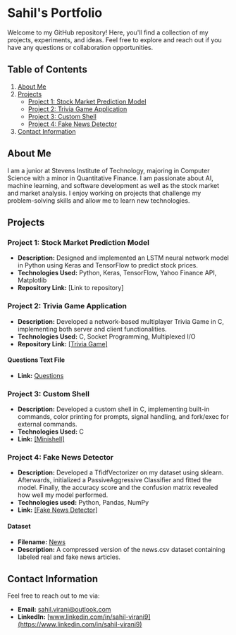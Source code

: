 # Sahil's Portfolio

Welcome to my GitHub repository! Here, you'll find a collection of my projects, experiments, and ideas. Feel free to explore and reach out if you have any questions or collaboration opportunities.

## Table of Contents

1. [About Me](#about-me)
2. [Projects](#projects)
    - [Project 1: Stock Market Prediction Model](#project-1-stock-market-prediction-model)
    - [Project 2: Trivia Game Application](#project-2-trivia-game-application)
    - [Project 3: Custom Shell](#project-3-custom-shell)
    - [Project 4: Fake News Detector](#project-4-fake-news-detector)
3. [Contact Information](#contact-information)

## About Me

I am a junior at Stevens Institute of Technology, majoring in Computer Science with a minor in Quantitative Finance. I am passionate about AI, machine learning, and software development as well as the stock market and market analysis. I enjoy working on projects that challenge my problem-solving skills and allow me to learn new technologies.

## Projects

### Project 1: Stock Market Prediction Model
- **Description:** Designed and implemented an LSTM neural network model in Python using Keras and TensorFlow to predict stock prices.
- **Technologies Used:** Python, Keras, TensorFlow, Yahoo Finance API, Matplotlib
- **Repository Link:** [Link to repository]

### Project 2: Trivia Game Application
- **Description:** Developed a network-based multiplayer Trivia Game in C, implementing both server and client functionalities.
- **Technologies Used:** C, Socket Programming, Multiplexed I/O
- **Repository Link:** [[Trivia Game]](https://github.com/Sahil-Virani/Sahil-Projects/blob/main/trivia.zip)
#### Questions Text File
- **Link:** [Questions](https://github.com/Sahil-Virani/Sahil-Projects/blob/main/questions.txt)

### Project 3: Custom Shell
- **Description:** Developed a custom shell in C, implementing built-in commands, color printing for prompts, signal handling, and fork/exec for external commands.
- **Technologies Used:** C
- **Link:** [[Minishell]](https://github.com/Sahil-Virani/Sahil-Projects/blob/main/minishell.c)

### Project 4: Fake News Detector
- **Description:** Developed a TfidfVectorizer on my dataset using sklearn. Afterwards, initialized a PassiveAggressive Classifier and fitted the model. Finally, the accuracy score and the confusion matrix revealed how well my model performed.
- **Technologies used:** Python, Pandas, NumPy
- **Link:** [[Fake News Detector]](https://github.com/Sahil-Virani/Sahil-Projects/blob/main/FakeNewsDetector.ipynb)
#### Dataset
- **Filename:** [News](https://github.com/Sahil-Virani/Sahil-Projects/blob/main/news.zip)
- **Description:** A compressed version of the news.csv dataset containing labeled real and fake news articles.

## Contact Information

Feel free to reach out to me via:
- **Email:** [sahil.virani@outlook.com](mailto:sahil.virani@outlook.com)
- **LinkedIn:** [www.linkedin.com/in/sahil-virani9](https://www.linkedin.com/in/sahil-virani9)
